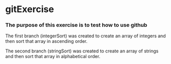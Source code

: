 # gitExercise

<h3>The purpose of this exercise is to test how to use github</h3>

The first branch (integerSort) was created to create an array of integers and then sort that array in ascending order.

The second branch (stringSort) was created to create an array of strings and then sort that array in alphabetical order.
